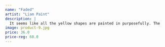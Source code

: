 ```yaml
---
name: "Faded"
artist: "Liam Paint"
description: |
  It seems like all the yellow shapes are painted in purposefully. The black numbers are a happy accident that came later. Regardless, it is such a wonderful sight with little wear and tear (though that could have been intentional as well).
image: product-9.jpg
price: 36.0
price-reg: 60.0
---
```

